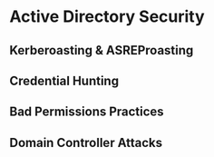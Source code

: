 # Active Directory Security

## Kerberoasting & ASREProasting

## Credential Hunting

## Bad Permissions Practices

## Domain Controller Attacks
